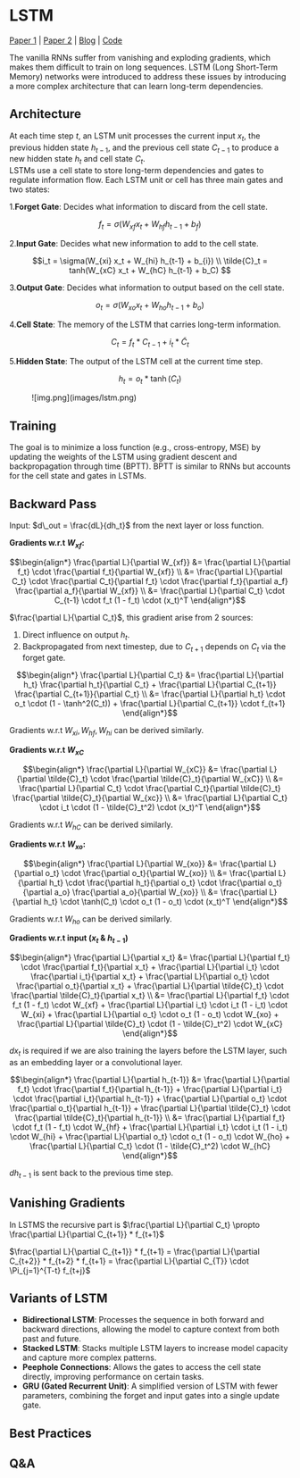 # LSTM

[Paper 1](https://www.bioinf.jku.at/publications/older/2604.pdf) 
| [Paper 2](https://arxiv.org/pdf/1909.09586)
| [Blog](https://colah.github.io/posts/2015-08-Understanding-LSTMs/) 
| [Code](https://github.com/saikrishnaponnam/Machine-Learning/blob/main/src/layers/lstm.py)

The vanilla RNNs suffer from vanishing and exploding gradients, which makes them difficult to train on long sequences. 
LSTM (Long Short-Term Memory) networks were introduced to address these issues by introducing a more complex architecture that can learn long-term dependencies.

## Architecture
At each time step $t$, an LSTM unit processes the current input $x_t$, the previous hidden state $h_{t−1}$, and the previous cell state $C_{t-1}$ to produce a new hidden state $h_t$ and cell state $C_t$.  
LSTMs use a cell state to store long-term dependencies and gates to regulate information flow.
Each LSTM unit or cell has three main gates and two states:

1.**Forget Gate**: Decides what information to discard from the cell state.

$$f_t = \sigma(W_{xf} x_t + W_{hf} h_{t-1} + b_{f})$$

2.**Input Gate**: Decides what new information to add to the cell state.

$$i_t = \sigma(W_{xi} x_t + W_{hi} h_{t-1} + b_{i}) \\ \tilde{C}_t = tanh(W_{xC} x_t + W_{hC} h_{t-1} + b_C) $$

3.**Output Gate**: Decides what information to output based on the cell state.

$$o_t = \sigma(W_{xo} x_t + W_{ho} h_{t-1} + b_o)$$

4.**Cell State**: The memory of the LSTM that carries long-term information.

$$C_t = f_t * C_{t-1} + i_t * \tilde{C}_t$$
    
5.**Hidden State**: The output of the LSTM cell at the current time step.

$$h_t = o_t * \tanh(C_t)$$


<figure markdown="span">
    ![img.png](images/lstm.png)
</figure>


## Training
The goal is to minimize a loss function (e.g., cross-entropy, MSE) by updating the weights of the LSTM using gradient descent and backpropagation through time (BPTT).
BPTT is similar to RNNs but accounts for the cell state and gates in LSTMs.

## Backward Pass
Input: $d\_out = \frac{dL}{dh_t}$ from the next layer or loss function.

**Gradients w.r.t $W_{xf}$:**

$$\begin{align*}
\frac{\partial L}{\partial W_{xf}} &= \frac{\partial L}{\partial f_t} \cdot \frac{\partial f_t}{\partial W_{xf}} \\
&= \frac{\partial L}{\partial C_t} \cdot \frac{\partial C_t}{\partial f_t} \cdot \frac{\partial f_t}{\partial a_f} \frac{\partial a_f}{\partial W_{xf}} \\
&= \frac{\partial L}{\partial C_t} \cdot C_{t-1} \cdot f_t (1 - f_t) \cdot (x_t)^T 
\end{align*}$$

$\frac{\partial L}{\partial C_t}$, this gradient arise from 2 sources:  
1. Direct influence on output $h_t$.  
2. Backpropagated from next timestep, due to $C_{t+1}$ depends on $C_t$ via the forget gate.

$$\begin{align*}
\frac{\partial L}{\partial C_t} &= \frac{\partial L}{\partial h_t} \frac{\partial h_t}{\partial C_t} + \frac{\partial L}{\partial C_{t+1}} \frac{\partial C_{t+1}}{\partial C_t}  \\
&= \frac{\partial L}{\partial h_t} \cdot o_t \cdot (1 - \tanh^2(C_t)) + \frac{\partial L}{\partial C_{t+1}} \cdot f_{t+1}
\end{align*}$$

Gradients w.r.t $W_{xi}, W_{hf}, W_{hi}$ can be derived similarly.

**Gradients w.r.t $W_{xC}$**

$$\begin{align*}
\frac{\partial L}{\partial W_{xC}} &= \frac{\partial L}{\partial \tilde{C}_t} \cdot \frac{\partial \tilde{C}_t}{\partial W_{xC}} \\
&= \frac{\partial L}{\partial C_t} \cdot \frac{\partial C_t}{\partial \tilde{C}_t} \frac{\partial \tilde{C}_t}{\partial W_{xc}} \\
&= \frac{\partial L}{\partial C_t} \cdot i_t \cdot (1 - \tilde{C}_t^2) \cdot (x_t)^T 
\end{align*}$$

Gradients w.r.t $W_{hC}$ can be derived similarly.


**Gradients w.r.t $W_{xo}$:**

$$\begin{align*}
\frac{\partial L}{\partial W_{xo}} &= \frac{\partial L}{\partial o_t} \cdot \frac{\partial o_t}{\partial W_{xo}} \\
&= \frac{\partial L}{\partial h_t} \cdot \frac{\partial h_t}{\partial o_t} \cdot \frac{\partial o_t}{\partial a_o} \frac{\partial a_o}{\partial W_{xo}} \\
&= \frac{\partial L}{\partial h_t} \cdot \tanh(C_t) \cdot o_t (1 - o_t) \cdot (x_t)^T
\end{align*}$$

Gradients w.r.t $W_{ho}$ can be derived similarly.

**Gradients w.r.t input ($x_t ~\&~ h_{t-1}$)**

$$\begin{align*}
\frac{\partial L}{\partial x_t} &= \frac{\partial L}{\partial f_t} \cdot \frac{\partial f_t}{\partial x_t} + \frac{\partial L}{\partial i_t} \cdot \frac{\partial i_t}{\partial x_t} + \frac{\partial L}{\partial o_t} \cdot \frac{\partial o_t}{\partial x_t} + \frac{\partial L}{\partial \tilde{C}_t} \cdot \frac{\partial \tilde{C}_t}{\partial x_t} \\
&= \frac{\partial L}{\partial f_t} \cdot f_t (1 - f_t) \cdot W_{xf} + \frac{\partial L}{\partial i_t} \cdot i_t (1 - i_t) \cdot W_{xi} + \frac{\partial L}{\partial o_t} \cdot o_t (1 - o_t) \cdot W_{xo} + \frac{\partial L}{\partial \tilde{C}_t} \cdot (1 - \tilde{C}_t^2) \cdot W_{xC}
\end{align*}$$

$dx_t$ is required if we are also training the layers before the LSTM layer, such as an embedding layer or a convolutional layer.

$$\begin{align*}
\frac{\partial L}{\partial h_{t-1}} &= \frac{\partial L}{\partial f_t} \cdot \frac{\partial f_t}{\partial h_{t-1}} + \frac{\partial L}{\partial i_t} \cdot \frac{\partial i_t}{\partial h_{t-1}} + \frac{\partial L}{\partial o_t} \cdot \frac{\partial o_t}{\partial h_{t-1}} + \frac{\partial L}{\partial \tilde{C}_t} \cdot \frac{\partial \tilde{C}_t}{\partial h_{t-1}} \\
&= \frac{\partial L}{\partial f_t} \cdot f_t (1 - f_t) \cdot W_{hf} + \frac{\partial L}{\partial i_t} \cdot i_t (1 - i_t) \cdot W_{hi} + \frac{\partial L}{\partial o_t} \cdot o_t (1 - o_t) \cdot W_{ho} + \frac{\partial L}{\partial C_t} \cdot (1 - \tilde{C}_t^2) \cdot W_{hC}
\end{align*}$$

$dh_{t-1}$ is sent back to the previous time step.

## Vanishing Gradients
In LSTMS the recursive part is $\frac{\partial L}{\partial C_t} \propto \frac{\partial L}{\partial C_{t+1}} * f_{t+1}$

$\frac{\partial L}{\partial C_{t+1}} * f_{t+1} = \frac{\partial L}{\partial C_{t+2}} * f_{t+2} * f_{t+1} = \frac{\partial L}{\partial C_{T}} \cdot \Pi_{j=1}^{T-t} f_{t+j}$

## Variants of LSTM

- **Bidirectional LSTM**: Processes the sequence in both forward and backward directions, allowing the model to capture context from both past and future.
- **Stacked LSTM**: Stacks multiple LSTM layers to increase model capacity and capture more complex patterns.
- **Peephole Connections**: Allows the gates to access the cell state directly, improving performance on certain tasks.
- **GRU (Gated Recurrent Unit)**: A simplified version of LSTM with fewer parameters, combining the forget and input gates into a single update gate.

## Best Practices

## Q&A
